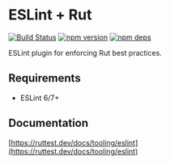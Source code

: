 # ESLint + Rut

[![Build Status](https://github.com/milesj/rut/workflows/Build/badge.svg)](https://github.com/milesj/rut/actions?query=branch%3Amaster)
[![npm version](https://badge.fury.io/js/eslint-plugin-rut.svg)](https://www.npmjs.com/package/eslint-plugin-rut)
[![npm deps](https://david-dm.org/milesj/rut.svg?path=packages/eslint-plugin-rut)](https://www.npmjs.com/package/eslint-plugin-rut)

ESLint plugin for enforcing Rut best practices.

## Requirements

- ESLint 6/7+

## Documentation

[https://ruttest.dev/docs/tooling/eslint](https://ruttest.dev/docs/tooling/eslint)
